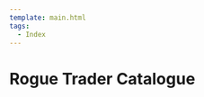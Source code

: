 ```yaml
---
template: main.html
tags:
  - Index
---
```


# Rogue Trader Catalogue

<!-- material/tags { scope: true } -->